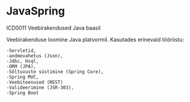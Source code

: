 # JavaSpring

ICD0011
Veebirakendused Java baasil

Veebirakenduse loomine Java platvormil.
Kasutades erinevaid tööriistu:

    -Servletid,
    -andmevahetus (Json),
    -Jdbc, Hsql, 
    -ORM (JPA),
    -Sõltuvuste süstimine (Spring Core),
    -Spring MVC,
    -Veebiteenused (REST)
    -Valideerimine (JSR-303),
    -Spring Boot
  
